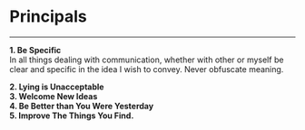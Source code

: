 # Principals
-------

**1. Be Specific**  
In all things dealing with communication, whether with other or myself be clear and specific in the idea I wish to convey. Never obfuscate meaning.

**2. Lying is Unacceptable**  
**3. Welcome New Ideas**  
**4. Be Better than You Were Yesterday**  
**5. Improve The Things You Find.**  
